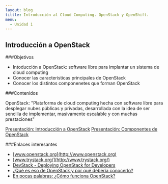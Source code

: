 ```yaml
---
layout: blog
tittle: Introducción al Cloud Computing. OpenStack y OpenShift.
menu:
  - Unidad 1
---
```

## Introducción a OpenStack

###Objetivos

* Intoducción a OpenStack: software libre para implantar un sistema de cloud computing
* Conocer las características principales de OpenStack
* Conocer los distintos componenetes que forman OpenStack

###Contenidos

OpenStack: "Plataforma de cloud computing hecha con software libre para desplegar nubes públicas y privadas, desarrollada con la idea de ser sencilla de implementar, masivamente escalable y con muchas prestaciones"

[Presentación: Introducción a OpenStack](presentacion_openstack)
[Presentación: Componentes de OpenStack](componentes_openstack)

###Enlaces interesantes

* [www.openstack.org](http://www.openstack.org)
* [www.trystack.org/](http://www.trystack.org/)
* [DevStack - Deploying OpenStack for Developers](http://devstack.org/)
* [¿Qué es eso de OpenStack y por qué debería conocerlo?](http://albertomolina.wordpress.com/2013/11/25/que-es-eso-de-openstack-y-por-que-deberia-conocerlo/)
* [En pocas palabras: ¿Cómo funciona OpenStack?](http://vmartinezdelacruz.com/en-pocas-palabras-como-funciona-openstack/)

